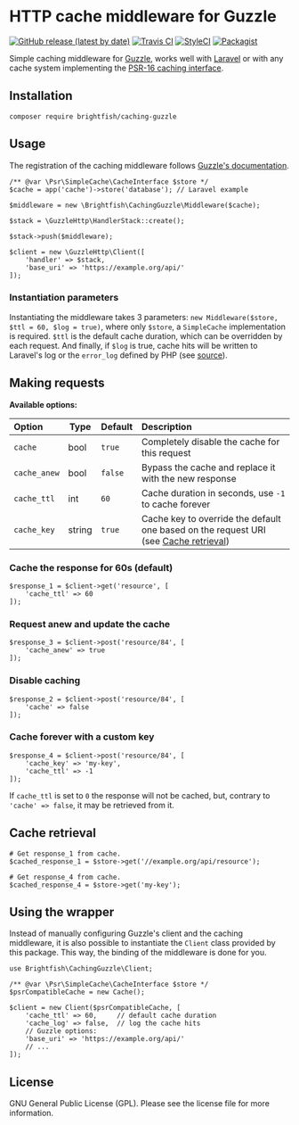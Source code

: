 # HTTP cache middleware for Guzzle

[![GitHub release (latest by date)](https://img.shields.io/github/v/release/brightfish-be/caching-guzzle?color=blue&label=Latest%20version&style=flat-square)](https://github.com/brightfish-be/caching-guzzle/releases)
[![Travis CI](https://travis-ci.com/brightfish-be/caching-guzzle.svg?branch=master&label=Build&style=flat-square)](https://travis-ci.com/brightfish-be/caching-guzzle)
[![StyleCI](https://styleci.io/repos/175029173/shield)](https://styleci.io/repos/175029173)
[![Packagist](https://img.shields.io/packagist/dt/brightfish/caching-guzzle?label=Total%20downloads&style=flat-square)](https://packagist.org/packages/brightfish/caching-guzzle)

Simple caching middleware for [Guzzle](https://github.com/guzzle/guzzle/), works well with [Laravel](https://github.com/laravel) or with any cache system 
implementing the [PSR-16 caching interface](https://www.php-fig.org/psr/psr-16/).  

## Installation
```
composer require brightfish/caching-guzzle
```

## Usage
The registration of the caching middleware follows [Guzzle's documentation](http://docs.guzzlephp.org/en/stable/handlers-and-middleware.html#handlers).

```
/** @var \Psr\SimpleCache\CacheInterface $store */
$cache = app('cache')->store('database'); // Laravel example

$middleware = new \Brightfish\CachingGuzzle\Middleware($cache);

$stack = \GuzzleHttp\HandlerStack::create();

$stack->push($middleware);

$client = new \GuzzleHttp\Client([
    'handler' => $stack,
    'base_uri' => 'https://example.org/api/'
]);
```

### Instantiation parameters
Instantiating the middleware takes 3 parameters: `new Middleware($store, $ttl = 60, $log = true)`, where only `$store`, a `SimpleCache` implementation is required. `$ttl` is the default cache duration, which can be overridden by each request. And finally, if `$log` is true, cache hits will be written to Laravel's log or the `error_log` defined by PHP (see [source](https://github.com/brightfish-be/caching-guzzle/blob/c0e96ae157b4e17363eb76ee5996995fbf0bd4a5/src/Middleware.php#L168)).


## Making requests

**Available options:**   

| Option | Type | Default | Description |
|:-------|------|---------|:------------|
|`cache` | bool | `true` | Completely disable the cache for this request |
|`cache_anew` | bool | `false` | Bypass the cache and replace it with the new response |
|`cache_ttl` | int | `60` | Cache duration in seconds, use `-1` to cache forever |
|`cache_key` | string | `true` | Cache key to override the default one based on the request URI (see [Cache retrieval](https://github.com/brightfish-be/caching-guzzle#cache-retrieval)) |

### Cache the response for 60s (default)
```
$response_1 = $client->get('resource', [
    'cache_ttl' => 60
]);
```
### Request anew and update the cache
```
$response_3 = $client->post('resource/84', [
    'cache_anew' => true
]);
```
### Disable caching
```
$response_2 = $client->post('resource/84', [
    'cache' => false
]);
```
### Cache forever with a custom key
```
$response_4 = $client->post('resource/84', [
    'cache_key' => 'my-key',
    'cache_ttl' => -1
]);
```
If `cache_ttl` is set to `0` the response will not be cached, but, contrary to `'cache' => false`, it may be retrieved from it.

## Cache retrieval
```
# Get response_1 from cache.
$cached_response_1 = $store->get('//example.org/api/resource');

# Get response_4 from cache.
$cached_response_4 = $store->get('my-key');
```

## Using the wrapper
Instead of manually configuring Guzzle's client and the caching middleware, it is also possible to instantiate the `Client` class provided by this package. This way, the binding of the middleware is done for you.

```
use Brightfish\CachingGuzzle\Client;

/** @var \Psr\SimpleCache\CacheInterface $store */
$psrCompatibleCache = new Cache();

$client = new Client($psrCompatibleCache, [
    'cache_ttl' => 60,	   // default cache duration
    'cache_log' => false,  // log the cache hits
    // Guzzle options:
    'base_uri' => 'https://example.org/api/'
    // ...
]);
```

## License
GNU General Public License (GPL). Please see the license file for more information.
